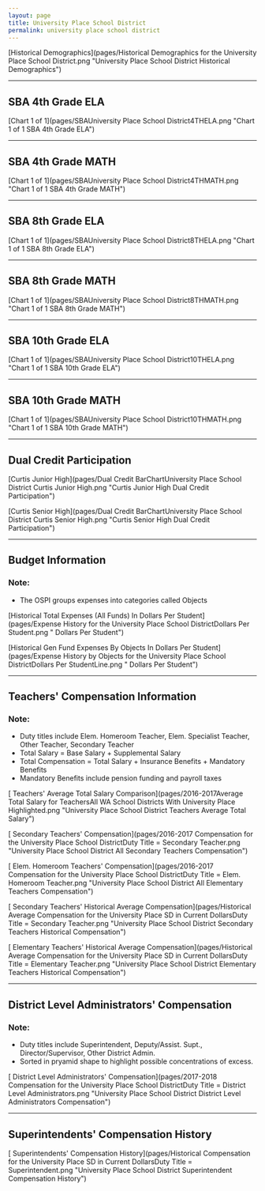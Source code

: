 ```yaml
---
layout: page
title: University Place School District
permalink: university place school district
---
```



[Historical Demographics](pages/Historical Demographics for the University Place School District.png "University Place School District Historical Demographics")

___

## SBA 4th Grade ELA

[Chart 1 of 1](pages/SBAUniversity Place School District4THELA.png "Chart 1 of 1 SBA 4th Grade ELA")


___

## SBA 4th Grade MATH

[Chart 1 of 1](pages/SBAUniversity Place School District4THMATH.png "Chart 1 of 1 SBA 4th Grade MATH")


___

## SBA 8th Grade ELA

[Chart 1 of 1](pages/SBAUniversity Place School District8THELA.png "Chart 1 of 1 SBA 8th Grade ELA")


___

## SBA 8th Grade MATH

[Chart 1 of 1](pages/SBAUniversity Place School District8THMATH.png "Chart 1 of 1 SBA 8th Grade MATH")


___

## SBA 10th Grade ELA

[Chart 1 of 1](pages/SBAUniversity Place School District10THELA.png "Chart 1 of 1 SBA 10th Grade ELA")


___

## SBA 10th Grade MATH

[Chart 1 of 1](pages/SBAUniversity Place School District10THMATH.png "Chart 1 of 1 SBA 10th Grade MATH")


___

## Dual Credit Participation

[Curtis Junior High](pages/Dual Credit BarChartUniversity Place School District Curtis Junior High.png "Curtis Junior High Dual Credit Participation")

[Curtis Senior High](pages/Dual Credit BarChartUniversity Place School District Curtis Senior High.png "Curtis Senior High Dual Credit Participation")


___

## Budget Information
### Note:
- The OSPI groups expenses into categories called Objects

[Historical Total Expenses (All Funds) In Dollars Per Student](pages/Expense History for the University Place School DistrictDollars Per Student.png " Dollars Per Student")

[Historical Gen Fund Expenses By Objects In Dollars Per Student](pages/Expense History by Objects for the University Place School DistrictDollars Per StudentLine.png " Dollars Per Student")


___

## Teachers' Compensation Information
### Note:
- Duty titles include Elem. Homeroom Teacher, Elem. Specialist Teacher, Other Teacher, Secondary Teacher
- Total Salary = Base Salary + Supplemental Salary
- Total Compensation = Total Salary + Insurance Benefits + Mandatory Benefits
- Mandatory Benefits include pension funding and payroll taxes

[ Teachers' Average Total Salary Comparison](pages/2016-2017Average Total Salary for TeachersAll WA School Districts With University Place Highlighted.png "University Place School District Teachers Average Total Salary")

[ Secondary Teachers' Compensation](pages/2016-2017 Compensation for the University Place School DistrictDuty Title = Secondary Teacher.png "University Place School District All Secondary Teachers Compensation")

[ Elem. Homeroom Teachers' Compensation](pages/2016-2017 Compensation for the University Place School DistrictDuty Title = Elem. Homeroom Teacher.png "University Place School District All Elementary Teachers Compensation")

[ Secondary Teachers' Historical Average Compensation](pages/Historical Average Compensation for the University Place SD in Current DollarsDuty Title = Secondary Teacher.png "University Place School District Secondary Teachers Historical Compensation")

[ Elementary Teachers' Historical Average Compensation](pages/Historical Average Compensation for the University Place SD in Current DollarsDuty Title = Elementary Teacher.png "University Place School District Elementary Teachers Historical Compensation")


___

## District Level Administrators' Compensation

### Note:
- Duty titles include Superintendent, Deputy/Assist. Supt., Director/Supervisor, Other District Admin.
- Sorted in pryamid shape to highlight possible concentrations of excess.

[ District Level Administrators' Compensation](pages/2017-2018 Compensation for the University Place School DistrictDuty Title = District Level Administrators.png "University Place School District District Level Administrators Compensation")


___

## Superintendents' Compensation History

[ Superintendents' Compensation History](pages/Historical Compensation for the University Place SD in Current DollarsDuty Title = Superintendent.png "University Place School District Superintendent Compensation History")

